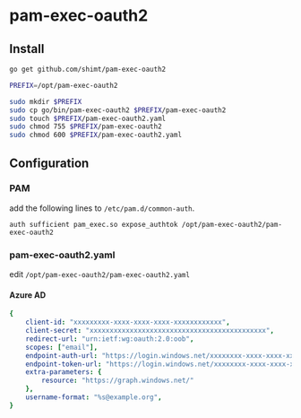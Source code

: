 # pam-exec-oauth2

## Install

```bash
go get github.com/shimt/pam-exec-oauth2

PREFIX=/opt/pam-exec-oauth2

sudo mkdir $PREFIX
sudo cp go/bin/pam-exec-oauth2 $PREFIX/pam-exec-oauth2
sudo touch $PREFIX/pam-exec-oauth2.yaml
sudo chmod 755 $PREFIX/pam-exec-oauth2
sudo chmod 600 $PREFIX/pam-exec-oauth2.yaml
```

## Configuration

### PAM

add the following lines to `/etc/pam.d/common-auth`. 

```
auth sufficient pam_exec.so expose_authtok /opt/pam-exec-oauth2/pam-exec-oauth2
```

### pam-exec-oauth2.yaml

edit `/opt/pam-exec-oauth2/pam-exec-oauth2.yaml`

#### Azure AD

```yaml
{
    client-id: "xxxxxxxxx-xxxx-xxxx-xxxx-xxxxxxxxxxxx",
    client-secret: "xxxxxxxxxxxxxxxxxxxxxxxxxxxxxxxxxxxxxxxxxxxx",
    redirect-url: "urn:ietf:wg:oauth:2.0:oob",
    scopes: ["email"],
    endpoint-auth-url: "https://login.windows.net/xxxxxxxx-xxxx-xxxx-xxxx-xxxxxxxxxxxx/oauth2/authorize",
    endpoint-token-url: "https://login.windows.net/xxxxxxxx-xxxx-xxxx-xxxx-xxxxxxxxxxxx/oauth2/token",
    extra-parameters: {
        resource: "https://graph.windows.net/"
    },
    username-format: "%s@example.org",
}
```